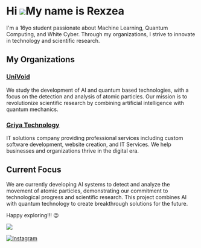 Hi ![](https://user-images.githubusercontent.com/18350557/176309783-0785949b-9127-417c-8b55-ab5a4333674e.gif)My name is Rexzea
==============================================================================================================================


I'm a 16yo student passionate about Machine Learning, Quantum Computing, and White Cyber. Through my organizations, I strive to innovate in technology and scientific research.



## My Organizations

### [UniVoid](https://github.com/IVerse-VDV)
We study the development of AI and quantum based technologies, with a focus on the detection and analysis of atomic particles. Our mission is to revolutionize scientific research by combining artificial intelligence with quantum mechanics.

### [Griya Technology](https://github.com/Griya-Technology)
IT solutions company providing professional services including custom software development, website creation, and IT Services. We help businesses and organizations thrive in the digital era.

## Current Focus
We are currently developing AI systems to detect and analyze the movement of atomic particles, demonstrating our commitment to technological progress and scientific research. This project combines AI with quantum technology to create breakthrough solutions for the future.

Happy exploring!!! 😉





![](https://github-readme-stats.vercel.app/api/top-langs/?username=rexzea&theme=ambient_gradient&hide_border=false&include_all_commits=true&count_private=false&layout=compact)


[![Instagram](https://img.shields.io/badge/Instagram-%23E4405F.svg?logo=Instagram&logoColor=white)]([https://instagram.com/alzennora](https://www.instagram.com/alzennora/profilecard/?igsh=Ym8wZHFjcWRxaWhx)) 
<!-- Proudly created with GPRM ( https://gprm.itsvg.in ) -->
